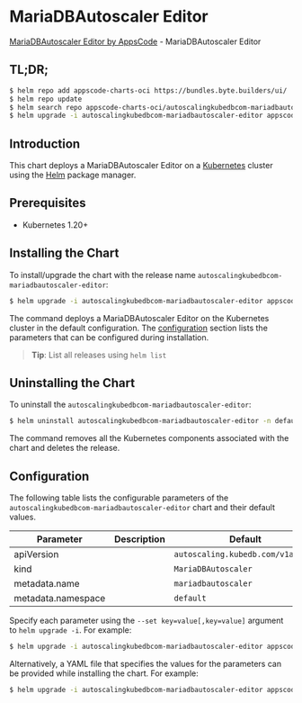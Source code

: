 # MariaDBAutoscaler Editor

[MariaDBAutoscaler Editor by AppsCode](https://appscode.com) - MariaDBAutoscaler Editor

## TL;DR;

```bash
$ helm repo add appscode-charts-oci https://bundles.byte.builders/ui/
$ helm repo update
$ helm search repo appscode-charts-oci/autoscalingkubedbcom-mariadbautoscaler-editor --version=v0.11.0
$ helm upgrade -i autoscalingkubedbcom-mariadbautoscaler-editor appscode-charts-oci/autoscalingkubedbcom-mariadbautoscaler-editor -n default --create-namespace --version=v0.11.0
```

## Introduction

This chart deploys a MariaDBAutoscaler Editor on a [Kubernetes](http://kubernetes.io) cluster using the [Helm](https://helm.sh) package manager.

## Prerequisites

- Kubernetes 1.20+

## Installing the Chart

To install/upgrade the chart with the release name `autoscalingkubedbcom-mariadbautoscaler-editor`:

```bash
$ helm upgrade -i autoscalingkubedbcom-mariadbautoscaler-editor appscode-charts-oci/autoscalingkubedbcom-mariadbautoscaler-editor -n default --create-namespace --version=v0.11.0
```

The command deploys a MariaDBAutoscaler Editor on the Kubernetes cluster in the default configuration. The [configuration](#configuration) section lists the parameters that can be configured during installation.

> **Tip**: List all releases using `helm list`

## Uninstalling the Chart

To uninstall the `autoscalingkubedbcom-mariadbautoscaler-editor`:

```bash
$ helm uninstall autoscalingkubedbcom-mariadbautoscaler-editor -n default
```

The command removes all the Kubernetes components associated with the chart and deletes the release.

## Configuration

The following table lists the configurable parameters of the `autoscalingkubedbcom-mariadbautoscaler-editor` chart and their default values.

|     Parameter      | Description |                   Default                    |
|--------------------|-------------|----------------------------------------------|
| apiVersion         |             | <code>autoscaling.kubedb.com/v1alpha1</code> |
| kind               |             | <code>MariaDBAutoscaler</code>               |
| metadata.name      |             | <code>mariadbautoscaler</code>               |
| metadata.namespace |             | <code>default</code>                         |


Specify each parameter using the `--set key=value[,key=value]` argument to `helm upgrade -i`. For example:

```bash
$ helm upgrade -i autoscalingkubedbcom-mariadbautoscaler-editor appscode-charts-oci/autoscalingkubedbcom-mariadbautoscaler-editor -n default --create-namespace --version=v0.11.0 --set apiVersion=autoscaling.kubedb.com/v1alpha1
```

Alternatively, a YAML file that specifies the values for the parameters can be provided while
installing the chart. For example:

```bash
$ helm upgrade -i autoscalingkubedbcom-mariadbautoscaler-editor appscode-charts-oci/autoscalingkubedbcom-mariadbautoscaler-editor -n default --create-namespace --version=v0.11.0 --values values.yaml
```
